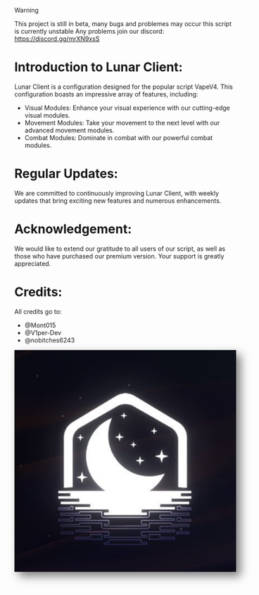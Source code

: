> [!WARNING]
> This project is still in beta, many bugs and problemes may occur this script is currently unstable
> Any problems join our discord: https://discord.gg/mrXN9xsS

# Introduction to Lunar Client:

Lunar Client is a configuration designed for the popular script VapeV4. This configuration boasts an impressive array of features, including:

- Visual Modules: Enhance your visual experience with our cutting-edge visual modules.
- Movement Modules: Take your movement to the next level with our advanced movement modules.
- Combat Modules: Dominate in combat with our powerful combat modules.

# Regular Updates:

We are committed to continuously improving Lunar Client, with weekly updates that bring exciting new features and numerous enhancements.

# Acknowledgement:

We would like to extend our gratitude to all users of our script, as well as those who have purchased our premium version. Your support is greatly appreciated.

# Credits:

All credits go to:

- @Mont015
- @V1per-Dev
- @nobitches6243

<img src="LunarClient.png" alt="Preview" width="600" style="box-shadow: 10px 10px 20px rgba(0, 0, 0, 0.5), -10px -10px 20px rgba(255, 255, 255, 0.3);" />


